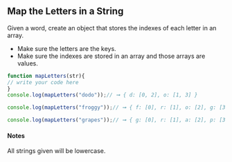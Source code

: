 ## Map the Letters in a String
Given a word, create an object that stores the indexes of each letter in an array.
- Make sure the letters are the keys.
- Make sure the indexes are stored in an array and those arrays are values.

```js
function mapLetters(str){
// write your code here
}
console.log(mapLetters("dodo"));// ➞ { d: [0, 2], o: [1, 3] }

console.log(mapLetters("froggy"));// ➞ { f: [0], r: [1], o: [2], g: [3, 4], y: [5] }

console.log(mapLetters("grapes"));// ➞ { g: [0], r: [1], a: [2], p: [3], e: [4], s: [5] }
```
#### Notes
All strings given will be lowercase.
